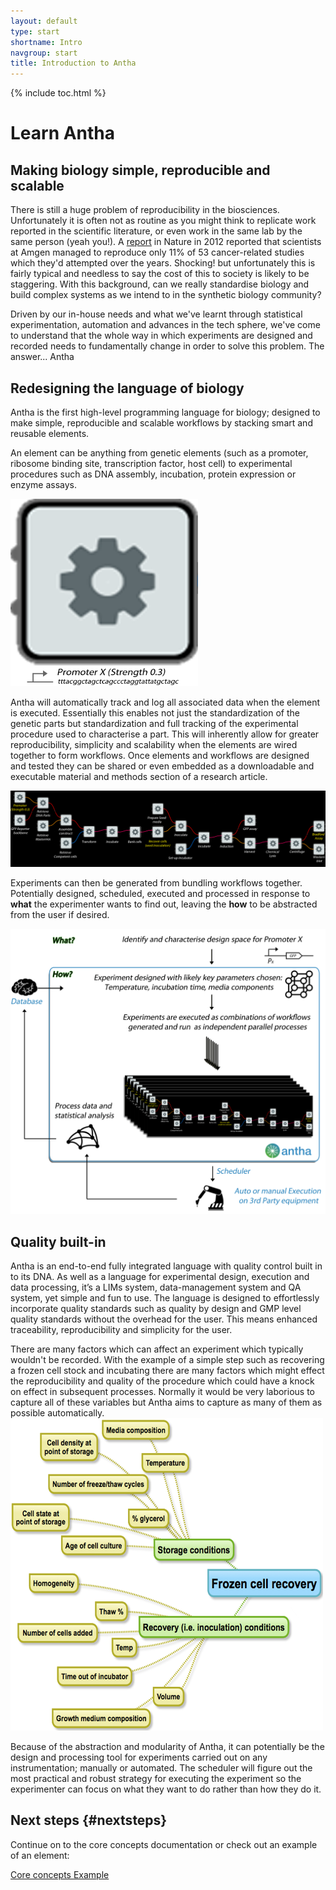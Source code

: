 ```yaml
---
layout: default
type: start
shortname: Intro
navgroup: start
title: Introduction to Antha
---
```


<style>
#download-button {
  background: #4285f4;
  color: #fff;
  font-size: 18px;
  fill: #fff;
}
#download-button:hover {
  background: #2a56c6;
}
#download-button::shadow paper-ripple {
  color: #fff;
}
</style>


{% include toc.html %}

# Learn Antha #

## Making biology simple, reproducible and scalable ##


There is still a huge problem of reproducibility in the biosciences. Unfortunately it is often not as routine as you might think to replicate work reported in the scientific literature, or even work in the same lab by the same person (yeah you!). 
A [report](http://www.nature.com/nbt/journal/v27/n1/full/nbt0109-26.html) in Nature in 2012 reported that scientists at Amgen managed to reproduce only 11% of 53 cancer-related studies which they'd attempted over the years. Shocking! but unfortunately this is fairly typical and needless to say the cost of this to society is likely to be staggering. With this background, can we really standardise biology and build complex systems as we intend to in the synthetic biology community?

Driven by our in-house needs and what we've learnt through statistical experimentation, automation and advances in the tech sphere, we've come to understand that the whole way in which experiments are designed and recorded needs to fundamentally change in order to solve this problem. The answer... Antha

## Redesigning the language of biology ##

Antha is the first high-level programming language for biology; designed to make simple, reproducible and scalable workflows by stacking smart and reusable elements.

An element can be anything from genetic elements (such as a promoter, ribosome binding site, transcription factor, host cell) to experimental procedures such as DNA assembly, incubation, protein expression or enzyme assays. 

<img src="/images/Individualelement.png" alt="An individual element" title="An individual element" width="300" height="300">

Antha will automatically track and log all associated data when the element is executed. Essentially this enables not just the standardization of the genetic parts but standardization and full tracking of the experimental procedure used to characterise a part. This will inherently allow for greater reproducibility, simplicity and scalability when the elements are wired together to form workflows. Once elements and workflows are designed and tested they can be shared or even embedded as a downloadable and executable material and methods section of a research article.

<img src="/images/antha-workflowfull.png" alt="An Antha workflow" title="An Antha workflow">

Experiments can then be generated from bundling workflows together. Potentially designed, scheduled, executed and processed in response to **what** the experimenter wants to find out, leaving the **how** to be abstracted from the user if desired.

<img src="/images/antha-workflowstack_small.png" alt="An Antha experiment" title="An Antha experiment">

## Quality built-in ##

Antha is an end-to-end fully integrated language with quality control built in to its DNA. As well as a language for experimental design, execution and data processing, it’s a LIMs system, data-management system and QA system, yet simple and fun to use. The language is designed to effortlessly incorporate quality standards such as quality by design and GMP level quality standards without the overhead for the user. This means enhanced traceability, reproducibility and simplicity for the user.

There are many factors which can affect an experiment which typically wouldn't be recorded. With the example of a simple step such as recovering a frozen cell stock and incubating there are many factors which might effect the reproducibility and quality of the procedure which could have a knock on effect in subsequent processes. Normally it would be very laborious to capture all of these variables but Antha aims to capture as many of them as possible automatically. 
<img src="/images/Antha_seedelement_sourcesofvariability.png" alt="sources of variability" width="500" height="500">

Because of the abstraction and modularity of Antha, it can potentially be the design and processing tool for experiments carried out on any instrumentation; manually or automated. 
The scheduler will figure out the most practical and robust strategy for executing the experiment so the experimenter can focus on what they want to do rather than how they do it. 

## Next steps {#nextsteps}

Continue on to the core concepts documentation or check out an example of an element: 

<a href="/docs/index.html">
  <paper-button raised><core-icon icon="arrow-forward" ></core-icon>Core concepts</paper-button>
</a>

<a href="/docs/examples/promoter.md">
  <paper-button raised><core-icon icon="arrow-forward" ></core-icon>Example</paper-button>
</a>
